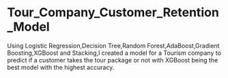 # Tour_Company_Customer_Retention_Model

Using Logistic Regression,Decision Tree,Random Forest,AdaBoost,Gradient Boosting,XGBoost and Stacking,I created a model for a Tourism company to predict if a customer takes the tour package or not with XGBoost being the best model with the highest accuracy.

